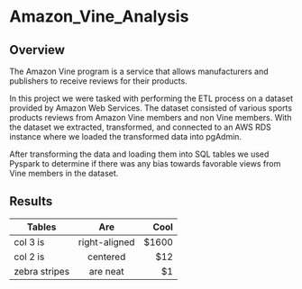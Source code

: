 # Amazon_Vine_Analysis

## Overview
The Amazon Vine program is a service that allows manufacturers and publishers to receive reviews for their products.    

In this project we were tasked with performing the ETL process on a dataset provided by Amazon Web Services. The dataset consisted of various sports products reviews from Amazon Vine members and non Vine members. With the dataset we extracted, transformed, and connected to an AWS RDS instance where we loaded the transformed data into pgAdmin.

After transforming the data and loading them into SQL tables we used Pyspark to determine if there was any bias towards favorable views from Vine members in the dataset.

## Results

| Tables        | Are           | Cool  |
| ------------- |:-------------:| -----:|
| col 3 is      | right-aligned | $1600 |
| col 2 is      | centered      |   $12 |
| zebra stripes | are neat      |    $1 |
